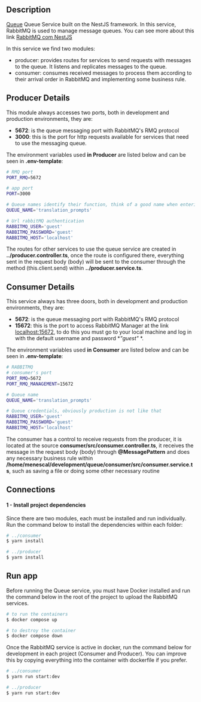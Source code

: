 ## Description

[Queue](https://github.com/netser-ai/queue) Queue Service built on the NestJS framework. In this service, RabbitMQ is used to manage message queues. You can see more about this link [RabbitMQ com NestJS](https://docs.nestjs.com/microservices/rabbitmq)

In this service we find two modules:
- producer: provides routes for services to send requests with messages to the queue. It listens and replicates messages to the queue.
- consumer: consumes received messages to process them according to their arrival order in RabbitMQ and implementing some business rule.

## Producer Details 
This module always accesses two ports, both in development and production environments, they are:
- **5672**: is the queue messaging port with RabbitMQ's RMQ protocol
- **3000**: this is the port for http requests available for services that need to use the messaging queue.

The environment variables used **in Producer** are listed below and can be seen in **.env-template**:
```bash
# RMQ port
PORT_RMQ=5672

# app port
PORT=3000

# Queue names identify their function, think of a good name when entering a new one.
QUEUE_NAME='translation_prompts'

# Url rabbitMQ authentication
RABBITMQ_USER='guest'
RABBITMQ_PASSWORD='guest'
RABBITMQ_HOST='localhost'
```
The routes for other services to use the queue service are created in **../producer.controller.ts**, once the route is configured there, everything sent in the request body (body) will be sent to the consumer through the method (this.client.send) within **../producer.service.ts**.

## Consumer Details 
This service always has three doors, both in development and production environments, they are:
- **5672**: is the queue messaging port with RabbitMQ's RMQ protocol
- **15672**: this is the port to access RabbitMQ Manager at the link [localhost:15672](localhost:15672), to do this you must go to your local machine and log in with the default username and password **"guest"* *.

The environment variables used **in Consumer** are listed below and can be seen in **.env-template**:
```bash
# RABBITMQ
# consumer's port
PORT_RMQ=5672
PORT_RMQ_MANAGEMENT=15672

# Queue name
QUEUE_NAME='translation_prompts'

# Queue credentials, obviously production is not like that
RABBITMQ_USER='guest'
RABBITMQ_PASSWORD='guest'
RABBITMQ_HOST='localhost'
```

The consumer has a control to receive requests from the producer, it is located at the source **consumer/src/consumer.controller.ts**, it receives the message in the request body (body) through **@MessagePattern** and does any necessary business rule within **/home/menescal/development/queue/consumer/src/consumer.service.ts**, such as saving a file or doing some other necessary routine

## Connections
#### 1 - Install project dependencies
Since there are two modules, each must be installed and run individually.
Run the command below to install the dependencies within each folder:
```bash
# ../consumer
$ yarn install
```
```bash
# ../producer
$ yarn install
```

## Run app
Before running the Queue service, you must have Docker installed and run the command below in the root of the project to upload the RabbitMQ services.
```bash
# to run the containers
$ docker compose up
```
```bash
# to destroy the container
$ docker compose down
```
Once the RabbitMQ service is active in docker, run the command below for development in each project (Consumer and Producer). You can improve this by copying everything into the container with dockerfile if you prefer.
```bash
# ../consumer
$ yarn run start:dev
```
```bash
# ../producer
$ yarn run start:dev
```
